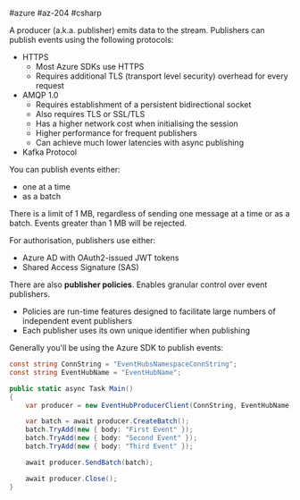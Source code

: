 #azure #az-204 #csharp 

A producer (a.k.a. publisher) emits data to the stream.
Publishers can publish events using the following protocols:
- HTTPS
	- Most Azure SDKs use HTTPS
	- Requires additional TLS (transport level security) overhead for every request
- AMQP 1.0
	- Requires establishment of a persistent bidirectional socket
	- Also requires TLS or SSL/TLS
	- Has a higher network cost when initialising the session
	- Higher performance for frequent publishers
	- Can achieve much lower latencies with async publishing
- Kafka Protocol

You can publish events either:
- one at a time
- as a batch

There is a limit of 1 MB, regardless of sending one message at a time or as a batch.
Events greater than 1 MB will be rejected.

For authorisation, publishers use either:
- Azure AD with OAuth2-issued JWT tokens
- Shared Access Signature (SAS)

There are also **publisher policies**.
Enables granular control over event publishers.
- Policies are run-time features designed to facilitate large numbers of independent event publishers
- Each publisher uses its own unique identifier when publishing

Generally you'll be using the Azure SDK to publish events:
```cs
const string ConnString = "EventHubsNamespaceConnString";
const string EventHubName = "EventHubName";

public static async Task Main()
{
	var producer = new EventHubProducerClient(ConnString, EventHubName);

	var batch = await producer.CreateBatch();
	batch.TryAdd(new { body: "First Event" });
	batch.TryAdd(new { body: "Second Event" });
	batch.TryAdd(new { body: "Third Event" });

	await producer.SendBatch(batch);

	await producer.Close();
}
```